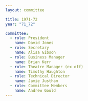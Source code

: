 ```yaml
---
layout: committee

title: 1971-72
year: "71_72"

committee:
  - role: President
    name: David Jones
  - role: Secretary
    name: Alisa Gibson
  - role: Business Manager
    name: Brian Kerr
  - role: Theatre Manager (ex off)
    name: Timothy Haughton
  - role: Technical Director
    name: Jamie Justham
  - role: Committee Members
    name: Andrew Gould
---
```

